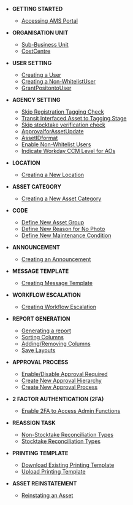 * **GETTING STARTED**
    * [Accessing AMS Portal](AccessingAMSPortal)

* **ORGANISATION UNIT**
    * [Sub-Business Unit](Sub-BusinessUnit)
    * [CostCentre](CostCentre)

* **USER SETTING**
    * [Creating a User](CreatingaUser)
    * [Creating a Non-WhitelistUser](CreatingaNon-WhitelistUser)
    * [GrantPositontoUser](GrantpositiontoUser)

* **AGENCY SETTING**
    * [Skip Registration Tagging Check](SkipRegistrationTaggingCheck)
    * [Transit Interfaced Asset to Tagging Stage](TransitInterfacesAsset)
    * [Skip stocktake verification check](Skipstocktakeverificationcheck)
    * [ApprovalforAssetUpdate](ApprovalforAssetUpdate)
    * [AssetIDformat](AssetIDFormat)
    * [Enable Non-Whitelist Users](EnableNon-WhitelistUsers)
    * [Indicate Workday CCM Level for AOs](IndicateWorkdayCCMLevelforAOs)

* **LOCATION**
    * [Creating a New Location](CreatingaNewLocation)

* **ASSET CATEGORY**
    * [Creating a New Asset Category](CreatingaNewAssetcategory)

* **CODE**
    * [Define New Asset Group](DefineNewAssetGroup)
    * [Define New Reason for No Photo](DefineNewReason)
    * [Define New Maintenance Condition](DefineNewMaintenanceCondition)

* **ANNOUNCEMENT**
    * [Creating an Announcement](CreatinganAnnouncement)

* **MESSAGE TEMPLATE**
    * [Creating Message Template](CreatingMessageTemplate)

* **WORKFLOW ESCALATION**
    * [Creating Workflow Escalation](CreatingWorkflowEscalation)

* **REPORT GENERATION**
    * [Generating a report](Generatingareport)
    * [Sorting Columns](SortingColumns)
    * [Adding/Removing Columns](AddRemoveColumns)
    * [Save Layouts](SaveLayouts)

* **APPROVAL PROCESS**
    * [Enable/Disable Approval Required](EnableDisable)
    * [Create New Approval Hierarchy](CreateNewApprovalHierarchy)
    * [Create New Approval Process](CreateNewApprovalProcess)

* **2 FACTOR AUTHENTICATION (2FA)**
    * [Enable 2FA to Access Admin Functions](Enable2FAtoAccessAdminFunctions)

* **REASSIGN TASK**
    * [Non-Stocktake Reconciliation Types](Non-StocktakeReconciliationTypes)
    * [Stocktake Reconciliation Types](StocktakeReconciliationTypes)

* **PRINTING TEMPLATE**
    * [Download Existing Printing Template](DownloadPT)
    * [Upload Printing Template](UploadPT)

* **ASSET REINSTATEMENT**
    * [Reinstating an Asset](ReinstateAsset)